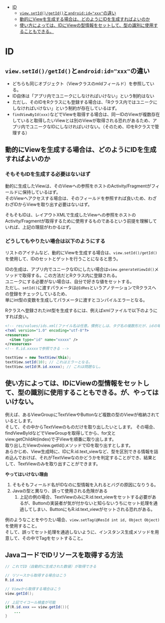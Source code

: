 <!-- TOC depthFrom:1 depthTo:6 withLinks:1 updateOnSave:1 orderedList:0 -->

- [ID](#id)
	- [`view.setId()/getId()`と`android:id="xxx"`の違い](#viewsetidgetidandroididxxx違)
	- [動的にViewを生成する場合は、どのようにIDを生成すればよいのか](#動的view生成場合id生成)
	- [使い方によっては、IDにViewの型情報をセットして、型の識別に使用することもできる。](#使方idview型情報型識別使用)

<!-- /TOC -->


# ID

## `view.setId()/getId()`と`android:id="xxx"`の違い

- どちらも同じオブジェクト（ViewクラスのmIdフィールド）を参照している。
- ID自体は「アプリ内でユニークにしなければいけない」という制約はない
- ただし、そのIDをRクラスにも登録する場合は、「Rクラス内ではユニークにしなければいけない」という制約が存在しているはず。
- `findViewById(xxx)`などでViewを取得する場合は、同一IDのViewが複数存在していると取得したいViewとは別のViewが取得される恐れがあるため、アプリ内でユニークなIDにしなければいけない。（そのため、IDをRクラスで管理する）


## 動的にViewを生成する場合は、どのようにIDを生成すればよいのか

### そもそもIDを生成する必要はないはず

動的に生成したViewは、そのViewへの参照をホストのActivity/Fragmentがフィールドに保持しているはず。  
そのViewへアクセスする場合は、そのフィールドを参照すれば良いため、わざわざIDからViewを取り出す必要はないはず。

そもそもIDは、レイアウトXMLで生成したViewへの参照をホストのActivity/Fragmentが取得するために使用するものであるという前提を理解していれば、上記の理屈がわかるはず。


### どうしてもやりたい場合は以下のようにする

リストのアイテムなど、動的にViewを生成する場合は、`view.setId()/getId()`を使用して、IDのセットとゲットを行うことになると思う。

IDの生成は、アプリ内でユニークなIDにしたい場合は`view.generateViewId()`メソッドで取得する。この方法だとRクラス内に登録される。  
ユニークにする必要がない場合は、自分で好きな値をセットする。  
ただし、`setId()`に渡すパラメータは`@IdRes`というアノテーションでRクラスへの登録をチェックしているため、  
単にint型の変数を生成してパラメータに渡すとコンパイルエラーとなる。

Rクラスへ登録されたint型を生成するには、例えばxmlファイルで以下のようにすれば良い。

```xml
<!-- res/values/ids.xml(ファイル名は任意。慣例としは、タグ名の複数形だが、idの場合はitemsよりidsの方が良さそう) -->
<?xml version="1.0" encoding="utf-8"?>
<resources>
  <item type="id" name="xxxxx" />
</resources>
<!-- R.id.xxxxxで参照できる -->
```

```Java
textView = new TextView(this);
textView.setId(10); // これはエラーとなる。
textView.setId(R.id.xxxxx); // これは問題なし。
```


## 使い方によっては、IDにViewの型情報をセットして、型の識別に使用することもできる。が、やってはいけない。

例えば、あるViewGroupにTextViewやButtonなど複数の型のViewが格納されているとします。  
そして、その中からTextViewのものだけを取り出したいとします。
その場合、findViewByIdなどでViewGroupを取得してから、for文とview.getChildAt(index)で子Viewを順番に取り出します。  
取り出したViewのview.getId()メソッドでIDを取り出すとします。  
あらかじめ、View生成時に、IDにR.id.text_viewなど、型を区別できる情報を詰め込んでおけば、それがTextViewなのかどうかを判定することができ、結果として、TextViewのみを取り出すことができます。

**やってはいけない理由**

1. そもそもフィールド名がIDなのに型情報を入れるとバグの原因になりうる。
2. Javaの型と異なり、誤って使用される危険がある
   1. 上記の例の場合、TextViewのみにR.id.text_viewをセットする必要があるが、Buttonの実装者が気が付かないと知らないうちにセット処理を通過してしまい、ButtonにもR.id.text_viewがセットされる恐れがある。

例のようなことをやりたい場合、`view.setTag(@ResId int id, Object Object)`を使用すること。  
そして、誤ってセット処理を通過しないように、インスタンス生成メソッドを用意して、その中でTagをセットすること。


## JavaコードでIDリソースを取得する方法

```Java
// これでID（自動的に生成された数値）が取得できる

// リソースから取得する場合はこう
R.id.xxx

// Viewから取得する場合はこう
view.getId();

// 上記でイコール検査が可能
if(R.id.xxx == view.getId()){
	...
}
```
